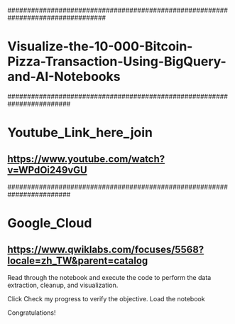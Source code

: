 #################################################################################

# Visualize-the-10-000-Bitcoin-Pizza-Transaction-Using-BigQuery-and-AI-Notebooks


########################################################################

# Youtube_Link_here_join
## https://www.youtube.com/watch?v=WPdOi249vGU


########################################################################
# Google_Cloud
## https://www.qwiklabs.com/focuses/5568?locale=zh_TW&parent=catalog


Read through the notebook and execute the code to perform the data extraction, cleanup, and visualization.

Click Check my progress to verify the objective.
Load the notebook

Congratulations!
